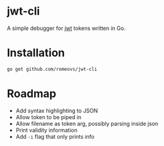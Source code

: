 # jwt-cli

A simple debugger for [jwt][jwt] tokens written in Go.

# Installation

```sh
go get github.com/romeovs/jwt-cli
```

# Roadmap

- Add syntax highlighting to JSON
- Allow token to be piped in
- Allow filename as token arg, possibly parsing inside json
- Print validity information
- Add `-i` flag that only prints info

[jwt]: https://jwt.io
